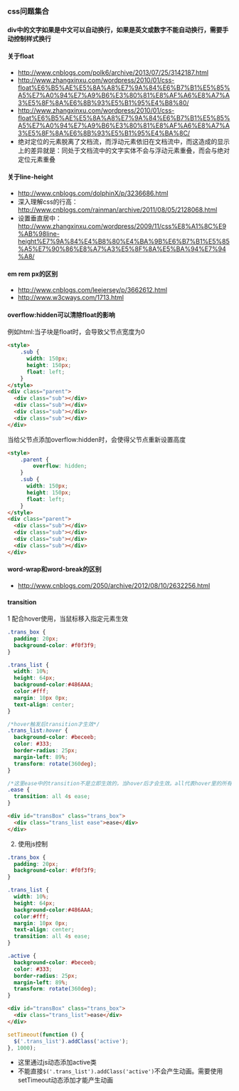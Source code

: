 ### css问题集合

#### div中的文字如果是中文可以自动换行，如果是英文或数字不能自动换行，需要手动控制样式换行


#### 关于float

* http://www.cnblogs.com/polk6/archive/2013/07/25/3142187.html
* http://www.zhangxinxu.com/wordpress/2010/01/css-float%E6%B5%AE%E5%8A%A8%E7%9A%84%E6%B7%B1%E5%85%A5%E7%A0%94%E7%A9%B6%E3%80%81%E8%AF%A6%E8%A7%A3%E5%8F%8A%E6%8B%93%E5%B1%95%E4%B8%80/
* http://www.zhangxinxu.com/wordpress/2010/01/css-float%E6%B5%AE%E5%8A%A8%E7%9A%84%E6%B7%B1%E5%85%A5%E7%A0%94%E7%A9%B6%E3%80%81%E8%AF%A6%E8%A7%A3%E5%8F%8A%E6%8B%93%E5%B1%95%E4%BA%8C/
* 绝对定位的元素脱离了文档流，而浮动元素依旧在文档流中，而这造成的显示上的差异就是：同处于文档流中的文字实体不会与浮动元素重叠，而会与绝对定位元素重叠


#### 关于line-height

* http://www.cnblogs.com/dolphinX/p/3236686.html
* 深入理解css的行高：http://www.cnblogs.com/rainman/archive/2011/08/05/2128068.html
* 设置垂直居中：http://www.zhangxinxu.com/wordpress/2009/11/css%E8%A1%8C%E9%AB%98line-height%E7%9A%84%E4%B8%80%E4%BA%9B%E6%B7%B1%E5%85%A5%E7%90%86%E8%A7%A3%E5%8F%8A%E5%BA%94%E7%94%A8/


#### em rem px的区别

* http://www.cnblogs.com/leejersey/p/3662612.html
* http://www.w3cways.com/1713.html


#### overflow:hidden可以清除float的影响

例如html:当子块是float时，会导致父节点宽度为0

```html
<style>
    .sub {
      width: 150px;
      height: 150px;
      float: left;
    }
</style>
<div class="parent">
  <div class="sub"></div>
  <div class="sub"></div>
  <div class="sub"></div>
  <div class="sub"></div>
</div>
```

当给父节点添加overflow:hidden时，会使得父节点重新设置高度

```html
<style>
    .parent {
        overflow: hidden;
    }
    .sub {
      width: 150px;
      height: 150px;
      float: left;
    }
</style>
<div class="parent">
  <div class="sub"></div>
  <div class="sub"></div>
  <div class="sub"></div>
  <div class="sub"></div>
</div>
```

#### word-wrap和word-break的区别

* http://www.cnblogs.com/2050/archive/2012/08/10/2632256.html

#### transition

1 配合hover使用，当鼠标移入指定元素生效

```css
.trans_box {
  padding: 20px;
  background-color: #f0f3f9;
}

.trans_list {
  width: 10%;
  height: 64px;
  background-color:#486AAA;
  color:#fff;
  margin: 10px 0px;
  text-align: center;
}

/*hover触发后transition才生效*/
.trans_list:hover {
  background-color: #beceeb;
  color: #333;
  border-radius: 25px;
  margin-left: 89%;
  transform: rotate(360deg);
}

/*这里ease中的transition不是立即生效的，当hover后才会生效。all代表hover里的所有属性*/
.ease {
  transition: all 4s ease;
}
```

```html
<div id="transBox" class="trans_box">
  <div class="trans_list ease">ease</div>
</div>
```

2. 使用js控制

```css
.trans_box {
  padding: 20px;
  background-color: #f0f3f9;
}

.trans_list {
  width: 10%;
  height: 64px;
  background-color:#486AAA;
  color:#fff;
  margin: 10px 0px;
  text-align: center;
  transition: all 4s ease;
}

.active {
  background-color: #beceeb;
  color: #333;
  border-radius: 25px;
  margin-left: 89%;
  transform: rotate(360deg);
}
```

```html
<div id="transBox" class="trans_box">
  <div class="trans_list">ease</div>
</div>
```

```javascript
setTimeout(function () {
  $('.trans_list').addClass('active');
}, 1000);
```

* 这里通过js动态添加active类
* 不能直接`$('.trans_list').addClass('active')`不会产生动画。需要使用setTimeout动态添加才能产生动画
